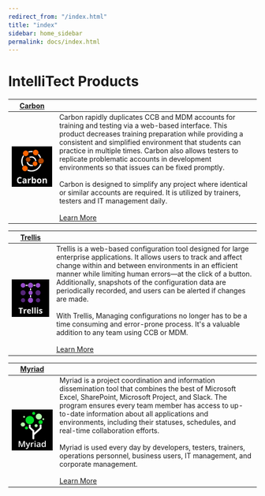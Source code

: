 ```yaml
---
redirect_from: "/index.html"
title: "index"
sidebar: home_sidebar
permalink: docs/index.html
---
```


 
# IntelliTect Products 
 
|[Carbon](docs/Carbon/Index.md)| | 
| ----- | ----- | 
|[<img alt="Carbon-Logo" src="Carbon/Media/Carbon-Logo.png" style="width:300px">](docs/Carbon/Index.md) | Carbon rapidly duplicates CCB and MDM accounts for training and testing via a web-based interface. This product decreases training preparation while providing a consistent and simplified environment that students can practice in multiple times. Carbon also allows testers to replicate problematic accounts in development environments so that issues can be fixed promptly. <br/><br/> Carbon is designed to simplify any project where identical or similar accounts are required. It is utilized by trainers, testers and IT management daily. <br/><br/> [Learn More](docs/Carbon/Index.md) | 
 
|[Trellis](docs/Trellis/Index.md)| | 
| ----- | ----- | 
|[<img alt="Trellis-Logo" src="Trellis/Media/Trellis-Logo.png" style="width:300px">](docs/Trellis/Index.md)| Trellis is a web-based configuration tool designed for large enterprise applications. It allows users to track and affect change within and between environments in an efficient manner while limiting human errors—at the click of a button. Additionally, snapshots of the configuration data are periodically recorded, and users can be alerted if changes are made. <br/><br/> With Trellis, Managing configurations no longer has to be a time consuming and error-prone process. It's a valuable addition to any team using CCB or MDM. <br/><br/> [Learn More](docs/Trellis/Index.md) | 
 
|[Myriad](docs/Myriad/Index.md)| | 
| ----- | ----- | 
|[<img alt="Myriad-Logo" src="Myriad/Media/Myriad-Logo.png" style="width:300px">](docs/Myriad/Index.md)| Myriad is a project coordination and information dissemination tool that combines the best of Microsoft Excel, SharePoint, Microsoft Project, and Slack. The program ensures every team member has access to up-to-date information about all applications and environments, including their statuses, schedules, and real-time collaboration efforts. <br/><br/> Myriad is used every day by developers, testers, trainers, operations personnel, business users, IT management, and corporate management. <br/><br/> [Learn More](docs/Myriad/Index.md) | 

